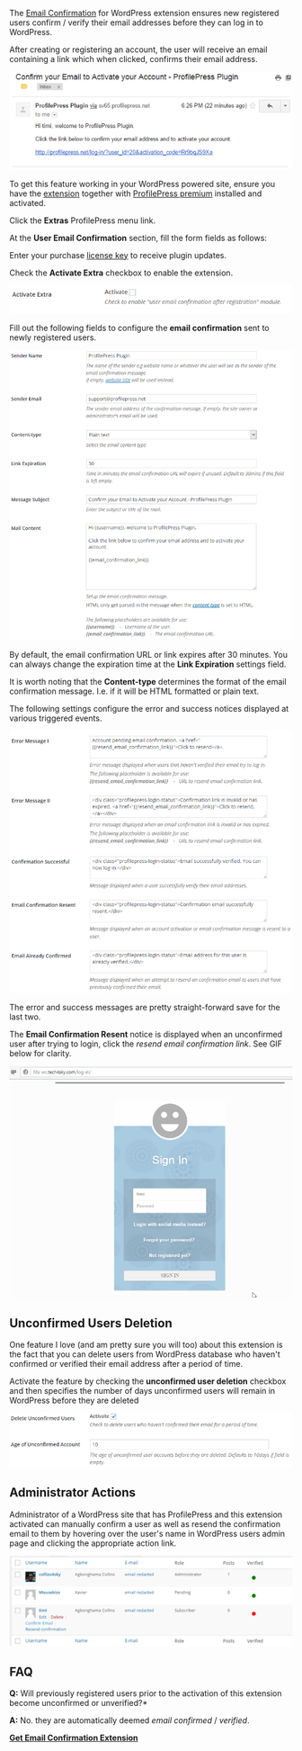 The [Email Confirmation](https://profilepress.net/downloads/email-confirmation/?ref=email_confirm_doc) for WordPress extension ensures new registered users confirm / verify their email addresses before they can log in to WordPress.


After creating or registering an account, the user will receive an email containing a link which when clicked, confirms their email address.


![Email confirmation content](img/email-confirmation-content.png)

To get this feature working in your WordPress powered site, ensure you have the [extension](https://profilepress.net/downloads/mailchimp/) together with [ProfilePress premium](https://profilepress.net/pricing/) installed and activated.


Click the **Extras** ProfilePress menu link.


At the **User Email Confirmation** section, fill the form fields as follows:


Enter your purchase [license key](http://profilepress.net/downloads/email-confirmation/) to receive plugin updates.


Check the **Activate Extra** checkbox to enable the extension.


![Activate to enable email Confirmation extension](img/activate-email-confirmation.png)


Fill out the following fields to configure the **email confirmation** sent to newly registered users.


![Confirmation email configuration](img/email-confirm-mail-config.png)


By default, the email confirmation URL or link expires after 30 minutes. You can always change the expiration time at the **Link Expiration** settings field.


It is worth noting that the **Content-type** determines the format of the email confirmation message. I.e. if it will be HTML formatted or plain text.


The following settings configure the error and success notices displayed at various triggered events.


![Error and success messages - email confirmation](img/error-success-msg-email-confirm.png)


The error and success messages are pretty straight-forward save for the last two.


The **Email Confirmation Resent** notice is displayed when an unconfirmed user after trying to login, click the *resend email confirmation link*. See GIF below for clarity.


![Email confirmation WordPress demo](img/wordpress-email-confirm-demo.gif)


## Unconfirmed Users Deletion
One feature I love (and am pretty sure you will too) about this extension is the fact that you can delete users from WordPress database who haven't confirmed or verified their email address after a period of time.


Activate the feature by checking the **unconfirmed user deletion** checkbox and then specifies the number of days unconfirmed users will remain in WordPress before they are deleted


![Delete users who haven't confirmed their email addresses](img/unconfirmed-user-deletion.png)

## Administrator Actions

Administrator of a WordPress site that has ProfilePress and this extension activated can manually confirm a user as well as resend the confirmation email to them by hovering over the user's name in WordPress users admin page and clicking the appropriate action link.

![WordPress user table](img/wp-user-table.png)


## FAQ

**Q:** Will previously registered users prior to the activation of this extension become unconfirmed or unverified?*

**A:** No. they are automatically deemed *email confirmed* / *verified*.


<a href="https://profilepress.net/downloads/email-confirmation/?ref=email_confirm_doc">
 <div class="buy-now-green">
      <strong>Get Email Confirmation Extension</strong>
 </div>
</a>
